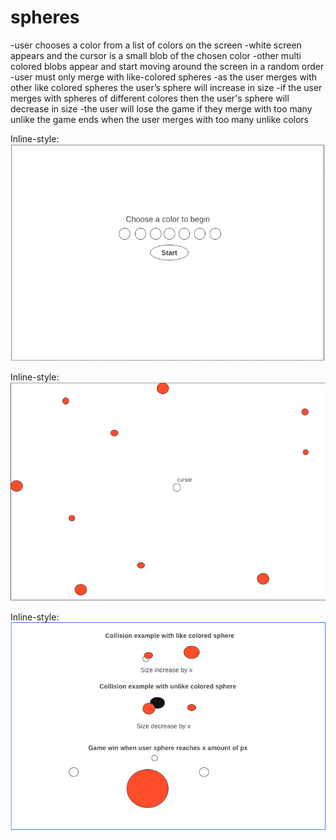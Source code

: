 # spheres

-user chooses a color from a list of colors on the screen 
-white screen appears and the cursor is a small blob of the chosen color
-other multi colored blobs appear and start moving around the screen in a random order
-user must only merge with like-colored spheres
-as the user merges with other like colored spheres the user’s sphere will increase in size
-if the user merges with spheres of different colores then the user's sphere will decrease in size
-the user will lose the game if they merge with too many unlike the game ends when the user merges with too many unlike colors


Inline-style: 
![alt text](./images/GameStart.png)

Inline-style: 
![alt text](./images/Gameplay.png)

Inline-style: 
![alt text](./images/Instructions.png)